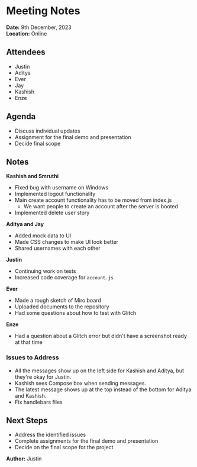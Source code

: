 # Meeting Notes

**Date:** 9th December, 2023  
**Location:** Online

## Attendees

- Justin
- Aditya
- Ever
- Jay
- Kashish
- Enze

## Agenda

- Discuss individual updates
- Assignment for the final demo and presentation
- Decide final scope

## Notes

**Kashish and Smruthi**  
  
- Fixed bug with username on Windows
- Implemented logout functionality
- Main create account functionality has to be moved from index.js
  - We want people to create an account after the server is booted
- Implemented delete user story

**Aditya and Jay**  
  
- Added mock data to UI
- Made CSS changes to make UI look better
- Shared usernames with each other

**Justin**  
  
- Continuing work on tests
- Increased code coverage for `account.js`

**Ever**  
  
- Made a rough sketch of Miro board
- Uploaded documents to the repository
- Had some questions about how to test with Glitch

**Enze**  
  
- Had a question about a Glitch error but didn't have a screenshot ready at that time

### Issues to Address

- All the messages show up on the left side for Kashish and Aditya, but they're okay for Justin.
- Kashish sees Compose box when sending messages.
- The latest message shows up at the top instead of the bottom for Aditya and Kashish.
- Fix handlebars files

## Next Steps

- Address the identified issues
- Complete assignments for the final demo and presentation
- Decide on the final scope for the project

**Author:** Justin
